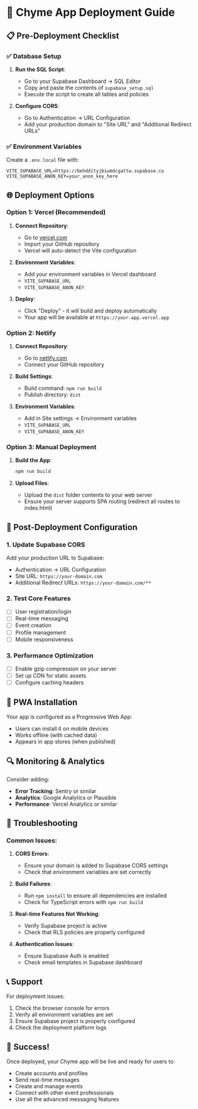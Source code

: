 # 🚀 Chyme App Deployment Guide

## 📋 Pre-Deployment Checklist

### ✅ Database Setup
1. **Run the SQL Script**:
   - Go to your Supabase Dashboard → SQL Editor
   - Copy and paste the contents of `supabase_setup.sql`
   - Execute the script to create all tables and policies

2. **Configure CORS**:
   - Go to Authentication → URL Configuration
   - Add your production domain to "Site URL" and "Additional Redirect URLs"

### ✅ Environment Variables
Create a `.env.local` file with:
```env
VITE_SUPABASE_URL=https://behddityjbiumdcgattw.supabase.co
VITE_SUPABASE_ANON_KEY=your_anon_key_here
```

## 🌐 Deployment Options

### Option 1: Vercel (Recommended)

1. **Connect Repository**:
   - Go to [vercel.com](https://vercel.com)
   - Import your GitHub repository
   - Vercel will auto-detect the Vite configuration

2. **Environment Variables**:
   - Add your environment variables in Vercel dashboard
   - `VITE_SUPABASE_URL`
   - `VITE_SUPABASE_ANON_KEY`

3. **Deploy**:
   - Click "Deploy" - it will build and deploy automatically
   - Your app will be available at `https://your-app.vercel.app`

### Option 2: Netlify

1. **Connect Repository**:
   - Go to [netlify.com](https://netlify.com)
   - Connect your GitHub repository

2. **Build Settings**:
   - Build command: `npm run build`
   - Publish directory: `dist`

3. **Environment Variables**:
   - Add in Site settings → Environment variables
   - `VITE_SUPABASE_URL`
   - `VITE_SUPABASE_ANON_KEY`

### Option 3: Manual Deployment

1. **Build the App**:
   ```bash
   npm run build
   ```

2. **Upload Files**:
   - Upload the `dist` folder contents to your web server
   - Ensure your server supports SPA routing (redirect all routes to index.html)

## 🔧 Post-Deployment Configuration

### 1. Update Supabase CORS
Add your production URL to Supabase:
- Authentication → URL Configuration
- Site URL: `https://your-domain.com`
- Additional Redirect URLs: `https://your-domain.com/**`

### 2. Test Core Features
- [ ] User registration/login
- [ ] Real-time messaging
- [ ] Event creation
- [ ] Profile management
- [ ] Mobile responsiveness

### 3. Performance Optimization
- [ ] Enable gzip compression on your server
- [ ] Set up CDN for static assets
- [ ] Configure caching headers

## 📱 PWA Installation

Your app is configured as a Progressive Web App:
- Users can install it on mobile devices
- Works offline (with cached data)
- Appears in app stores (when published)

## 🔍 Monitoring & Analytics

Consider adding:
- **Error Tracking**: Sentry or similar
- **Analytics**: Google Analytics or Plausible
- **Performance**: Vercel Analytics or similar

## 🚨 Troubleshooting

### Common Issues:

1. **CORS Errors**:
   - Ensure your domain is added to Supabase CORS settings
   - Check that environment variables are set correctly

2. **Build Failures**:
   - Run `npm install` to ensure all dependencies are installed
   - Check for TypeScript errors with `npm run build`

3. **Real-time Features Not Working**:
   - Verify Supabase project is active
   - Check that RLS policies are properly configured

4. **Authentication Issues**:
   - Ensure Supabase Auth is enabled
   - Check email templates in Supabase dashboard

## 📞 Support

For deployment issues:
1. Check the browser console for errors
2. Verify all environment variables are set
3. Ensure Supabase project is properly configured
4. Check the deployment platform logs

## 🎉 Success!

Once deployed, your Chyme app will be live and ready for users to:
- Create accounts and profiles
- Send real-time messages
- Create and manage events
- Connect with other event professionals
- Use all the advanced messaging features
